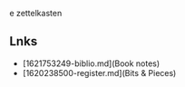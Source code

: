 e zettelkasten

## Lnks
 - [1621753249-biblio.md](Book notes)
 - [1620238500-register.md](Bits & Pieces)


